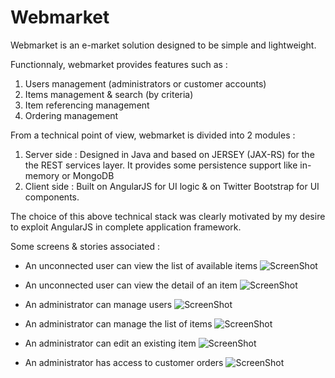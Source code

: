 Webmarket
=========

Webmarket is an e-market solution designed to be simple and lightweight. 

Functionnaly, webmarket provides features such as : 
1. Users management (administrators or customer accounts)
2. Items management & search (by criteria)
3. Item referencing management
4. Ordering management

From a technical point of view, webmarket is divided into 2 modules : 
1. Server side : Designed in Java and based on JERSEY (JAX-RS) for the the REST services layer. It provides some persistence support like in-memory or MongoDB 
2. Client side : Built on AngularJS for UI logic & on Twitter Bootstrap for UI components.

The choice of this above technical stack was clearly motivated by my desire to exploit AngularJS in complete application framework. 

Some screens & stories associated :

* An unconnected user can view the list of available items
![ScreenShot](https://raw.github.com/walien/webmarket/master/screenshots/screenshot_full_items_list.png "Desktop Preview")

* An unconnected user can view the detail of an item
![ScreenShot](https://raw.github.com/walien/webmarket/master/screenshots/screenshot_item_consult.png "Desktop Preview")

* An administrator can manage users 
![ScreenShot](https://raw.github.com/walien/webmarket/master/screenshots/screenshot_admin_users.png "Desktop Preview")

* An administrator can manage the list of items 
![ScreenShot](https://raw.github.com/walien/webmarket/master/screenshots/screenshot_admin_items.png "Desktop Preview")

* An administrator can edit an existing item
![ScreenShot](https://raw.github.com/walien/webmarket/master/screenshots/screenshot_item_editor.png "Desktop Preview")

* An administrator has access to customer orders
![ScreenShot](https://raw.github.com/walien/webmarket/master/screenshots/screenshot_admin_orders.png "Desktop Preview")
